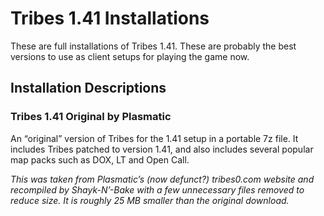 # Tribes 1.41 Installations

These are full installations of Tribes 1.41. These are probably the best versions to use as client setups for playing the game now.

## Installation Descriptions

### Tribes 1.41 Original by Plasmatic

An “original” version of Tribes for the 1.41 setup in a portable 7z file. It includes Tribes patched to version 1.41, and also includes several popular map packs such as DOX, LT and Open Call.

*This was taken from Plasmatic’s (now defunct?) tribes0.com website and recompiled by Shayk-N’-Bake with a few unnecessary files removed to reduce size. It is roughly 25 MB smaller than the original download.*